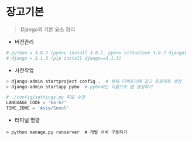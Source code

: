 # 장고기본

> Django의 기본 요소 정리

* 버전관리

```python
# python = 3.8.7 (pyenv install 3.8.7, pyenv virtualenv 3.8.7 django)
# django = 3.1.3 (pip install django==3.1.3)
```

* 사전작업

```python
> django-admin startproject config .  # 현재 디렉토리에 장고 프로젝트 생성
> django-admin startapp pybo  # pybo라는 이름으로 앱 생성하기

# ./config/settings.py 파일 수정
LANGUAGE_CODE = 'ko-kr'
TIME_ZONE = 'Asia/Seoul'
```

* 터미널 명령

```shell
> python manage.py runserver  # 개발 서버 구동하기
```

